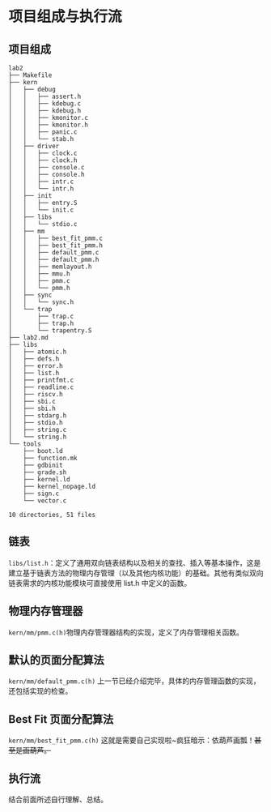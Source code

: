 # 项目组成与执行流

## 项目组成

```text
lab2
├── Makefile
├── kern
│   ├── debug
│   │   ├── assert.h
│   │   ├── kdebug.c
│   │   ├── kdebug.h
│   │   ├── kmonitor.c
│   │   ├── kmonitor.h
│   │   ├── panic.c
│   │   └── stab.h
│   ├── driver
│   │   ├── clock.c
│   │   ├── clock.h
│   │   ├── console.c
│   │   ├── console.h
│   │   ├── intr.c
│   │   └── intr.h
│   ├── init
│   │   ├── entry.S
│   │   └── init.c
│   ├── libs
│   │   └── stdio.c
│   ├── mm
│   │   ├── best_fit_pmm.c
│   │   ├── best_fit_pmm.h
│   │   ├── default_pmm.c
│   │   ├── default_pmm.h
│   │   ├── memlayout.h
│   │   ├── mmu.h
│   │   ├── pmm.c
│   │   └── pmm.h
│   ├── sync
│   │   └── sync.h
│   └── trap
│       ├── trap.c
│       ├── trap.h
│       └── trapentry.S
├── lab2.md
├── libs
│   ├── atomic.h
│   ├── defs.h
│   ├── error.h
│   ├── list.h
│   ├── printfmt.c
│   ├── readline.c
│   ├── riscv.h
│   ├── sbi.c
│   ├── sbi.h
│   ├── stdarg.h
│   ├── stdio.h
│   ├── string.c
│   └── string.h
└── tools
    ├── boot.ld
    ├── function.mk
    ├── gdbinit
    ├── grade.sh
    ├── kernel.ld
    ├── kernel_nopage.ld
    ├── sign.c
    └── vector.c

10 directories, 51 files
```

## 链表

`libs/list.h`：定义了通用双向链表结构以及相关的查找、插入等基本操作，这是建立基于链表方法的物理内存管理（以及其他内核功能）的基础。其他有类似双向链表需求的内核功能模块可直接使用 list.h 中定义的函数。

## 物理内存管理器

`kern/mm/pmm.c(h)`物理内存管理器结构的实现，定义了内存管理相关函数。

## 默认的页面分配算法

`kern/mm/default_pmm.c(h)` 上一节已经介绍完毕，具体的内存管理函数的实现，还包括实现的检查。

## Best Fit 页面分配算法

`kern/mm/best_fit_pmm.c(h)` 这就是需要自己实现啦~疯狂暗示：依葫芦画瓢！~~甚至是画葫芦。~~

## 执行流

结合前面所述自行理解、总结。

